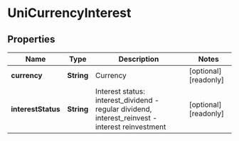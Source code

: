 

# UniCurrencyInterest

## Properties

Name | Type | Description | Notes
------------ | ------------- | ------------- | -------------
**currency** | **String** | Currency |  [optional] [readonly]
**interestStatus** | **String** | Interest status: interest_dividend - regular dividend, interest_reinvest - interest reinvestment |  [optional] [readonly]



